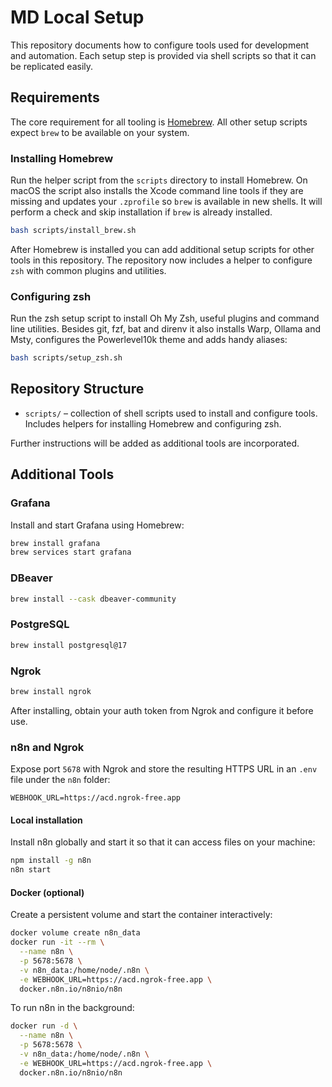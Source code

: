 # MD Local Setup

This repository documents how to configure tools used for development and automation. Each setup step is provided via shell scripts so that it can be replicated easily.

## Requirements

The core requirement for all tooling is [Homebrew](https://brew.sh/). All other setup scripts expect `brew` to be available on your system.

### Installing Homebrew

Run the helper script from the `scripts` directory to install Homebrew. On macOS the script also installs the Xcode command line tools if they are missing and updates your `.zprofile` so `brew` is available in new shells. It will perform a check and skip installation if `brew` is already installed.

```bash
bash scripts/install_brew.sh
```

After Homebrew is installed you can add additional setup scripts for other tools in this repository. The repository now includes a helper to configure `zsh` with common plugins and utilities.

### Configuring zsh

Run the zsh setup script to install Oh My Zsh, useful plugins and command line utilities. Besides git, fzf, bat and direnv it also installs Warp, Ollama and Msty, configures the Powerlevel10k theme and adds handy aliases:

```bash
bash scripts/setup_zsh.sh
```

## Repository Structure

- `scripts/` – collection of shell scripts used to install and configure tools. Includes helpers for installing Homebrew and configuring zsh.

Further instructions will be added as additional tools are incorporated.

## Additional Tools

### Grafana

Install and start Grafana using Homebrew:

```bash
brew install grafana
brew services start grafana
```

### DBeaver

```bash
brew install --cask dbeaver-community
```

### PostgreSQL

```bash
brew install postgresql@17
```

### Ngrok

```bash
brew install ngrok
```

After installing, obtain your auth token from Ngrok and configure it before use.

### n8n and Ngrok

Expose port `5678` with Ngrok and store the resulting HTTPS URL in an `.env` file under the `n8n` folder:

```env
WEBHOOK_URL=https://acd.ngrok-free.app
```

#### Local installation

Install n8n globally and start it so that it can access files on your machine:

```bash
npm install -g n8n
n8n start
```

#### Docker (optional)

Create a persistent volume and start the container interactively:

```bash
docker volume create n8n_data
docker run -it --rm \
  --name n8n \
  -p 5678:5678 \
  -v n8n_data:/home/node/.n8n \
  -e WEBHOOK_URL=https://acd.ngrok-free.app \
  docker.n8n.io/n8nio/n8n
```

To run n8n in the background:

```bash
docker run -d \
  --name n8n \
  -p 5678:5678 \
  -v n8n_data:/home/node/.n8n \
  -e WEBHOOK_URL=https://acd.ngrok-free.app \
  docker.n8n.io/n8nio/n8n
```
